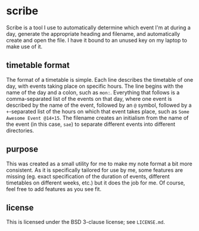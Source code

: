 # scribe

Scribe is a tool I use to automatically determine which event I'm at during a day, generate the appropriate heading and filename, and automatically create and open the file. I have it bound to an unused key on my laptop to make use of it.

## timetable format

The format of a timetable is simple. Each line describes the timetable of one day, with events taking place on specific hours. The line begins with the name of the day and a colon, such as `mon:`. Everything that follows is a comma-separated list of the events on that day, where one event is described by the name of the event, followed by an `@` symbol, followed by a `+`-separated list of the hours on which that event takes place, such as `Some Awesome Event @14+15`. The filename creates an initialism from the name of the event (in this case, `sae`) to separate different events into different directories.

## purpose

This was created as a small utility for me to make my note format a bit more consistent. As it is specifically tailored for use by me, some features are missing (eg. exact specification of the duration of events, different timetables on different weeks, etc.) but it does the job for me. Of course, feel free to add features as you see fit.

## license

This is licensed under the BSD 3-clause license; see `LICENSE.md`.
